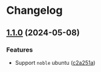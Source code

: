 # Changelog

## [1.1.0](https://github.com/itsmechlark/features/compare/rabbitmq-server-v1.0.0...rabbitmq-server-v1.1.0) (2024-05-08)


### Features

* Support `noble` ubuntu ([c2a251a](https://github.com/itsmechlark/features/commit/c2a251aafc58c1d121cd6f07e36d4031921ee219))
